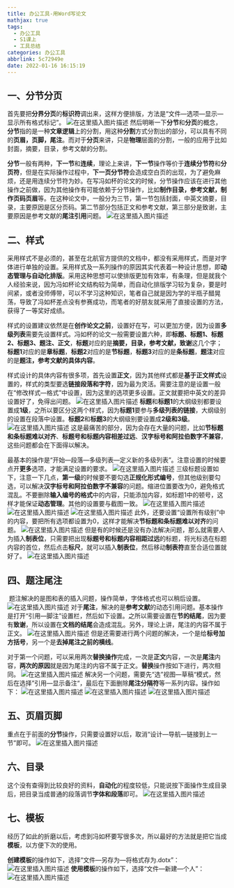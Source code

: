 ```yaml
---
title: 办公工具-用Word写论文
mathjax: true
tags:
  - 办公工具
  - S1课上
  - 工具总结
categories: 办公工具
abbrlink: 5c72949e
date: 2022-01-16 16:15:19
---
```


## 一、分节分页

​	首先要把**分界分页**的**标识符**调出来，这样方便排版，方法是“文件—选项—显示—显示所有格式标记”。
![在这里插入图片描述](办公工具-用Word写论文/290430b629a93228711724a0ccd76e49.png)
​	然后明晰一下**分节**和**分页**的概念，**分节**指的是一种**文章逻辑**上的分割，用这种**分割**方式分割出的部分，可以具有不同的**页眉，页脚，尾注**。而对于**分页**来讲，只是**物理**层面的分割，一般的应用于比如封面，摘要，目录，参考文献的分割。

​	**分节**一般有两种，**下一节**和**连续**，理论上来讲，**下一节**操作等价于**连续分节符**和**分页符**，但是在实际操作过程中，**下一页分节符**会造成空白页的出现，为了避免麻烦，还是用连续分节符为妙。在写冯如杯的论文的时候，分节操作应该在进行其他操作之前做，因为其他操作有可能依赖于分节操作，比如**制作目录，参考文献，制作页码页眉**等。在这种论文中，一般分为三节，第一节包括封面，中英文摘要，目录，主要原因是区分页码。第二节部分包括正文和参考文献，第三部分是致谢，主要原因是参考文献的**尾注引用**问题。
![在这里插入图片描述](办公工具-用Word写论文/2cec734c54f5ae9b4a25e1c38efa3502.png)
## 二、样式

​	采用样式不是必须的，甚至在北航官方提供的文档中，都没有采用样式，而是对字体进行单独的设置。采用样式及一系列操作的原因其实代表着一种设计思想，即**动态管理与自动化排版**。采用这种思想可以使排版更加有效率，有条理，但是就我个人经验来说，因为冯如杯论文结构较为简单，而自动化排版学习较为复杂，要是时间紧，或者没师傅带，可以不学习这种知识，笔者自己就是因为学的半瓶子醋晃荡，导致了冯如杯差点没有参赛成功，而笔者的好朋友就采用了直接设置的方法，获得了一等奖好成绩。

​	样式的设置建议依然是在**创作论文之前**，设置好在写，可以更加方便，因为设置**多级列表**需要先设置样式。冯如杯的论文一般需要设置六种，即**标题、标题1、标题2、标题3、题注、正文**，**标题**对应的是**摘要，目录，参考文献，致谢**这几个字；**标题1**对应的是**章标题**，**标题2**对应的是**节标题**，**标题3**对应的是**条标题**，**题注**对应的是**题注，参考文献的具体内容**。

​	样式设计的具体内容有很多项，首先设置**正文**，因为其他样式都是**基于正文样式**设置的，样式的类型要选**链接段落和字符**，因为最为灵活。需要注意的是设置一般在“修改样式—格式”中设置，因为这里的选项更多设置。正文就要把中英文的差异设置好了，免得出问题。
![在这里插入图片描述](办公工具-用Word写论文/c1cdf0080d353ff1f23e5a910f86bd28.png)
​	**标题**和**标题1**的大纲级别都要设置成**1级**，之所以要区分这两个样式，因为**标题1**要参与**多级列表的链接**，大纲级别的设置在段落中设置。**标题2**和**标题3**的大纲级别要设置成**2级和3级**。
![在这里插入图片描述](办公工具-用Word写论文/9d94a60c37ae1df752e373d5fc14ecff.png)
​	这是最痛苦的部分，因为会存在大量的问题，比如**节标题和条标题难以对齐**、**标题号和标题内容相差过远**、**汉字标号和阿拉伯数字不兼容**，这些问题都会在下面得以解决。

​	最基本的操作是“开始—段落—多级列表—定义新的多级列表”。注意设置的时候要点开**更多**选项，才能满足设置的要求。
![在这里插入图片描述](办公工具-用Word写论文/1d1fea157e846e55eef562d8d685404c.png)
​	三级标题设置如下，注意一下几点，**第一级**的时候要不要勾选**正规化形式编号**，但其他级别要勾选，可以解决**汉字标号和阿拉伯数字不兼容**的问题。缩进位置要改为0，避免格式混乱。不要删除**输入编号的格式**中的内容，只能添加内容，如标题1中的顿号，这样才能保证**动态管理**。其他的设置要与截图一致。
![在这里插入图片描述](办公工具-用Word写论文/f48e133cacd1f28161e45b6202e92325.png)
![在这里插入图片描述](办公工具-用Word写论文/8c41badf29a5851ca1ce4ba609b8b9eb.png)
![在这里插入图片描述](办公工具-用Word写论文/020e37d40f16a6d6a35190bdee123127.png)
​	此外，还要设置“设置所有级别”中的内容，要把所有选项都设置为0，这样才能解决**节标题和条标题难以对齐**的问题。
![在这里插入图片描述](办公工具-用Word写论文/d4831a052e5ac57feb265b5b696d525a.png)
​	但是有的时候还是没有办法解决问题，那么就需要人为插入**制表位**，只需要把出现**标题号和标题内容相距过远**的标题，将光标选在标题内容的首位，然后点击**标尺**，就可以插入**制表位**，然后移动**制表符**直至合适位置就好了。
![在这里插入图片描述](办公工具-用Word写论文/bf48e735e69fea20f03e7d1f178706cf.png)

## 四、题注尾注

​	题注解决的是图和表的插入问题，操作简单，字体格式也可以稍后设置。
![在这里插入图片描述](办公工具-用Word写论文/2fb76a865f757dde5c3b806998b7b3cd.png)
​	对于**尾注**，解决的是**参考文献**的动态引用问题。基本操作是打开“引用—脚注”设置栏，然后如下设置。之所以需要设置在**节的结尾**，因为要有**致谢**，所以设置在**文档的结尾**会造成混乱。另外，理论上讲，尾注的内容不属于正文。
![在这里插入图片描述](办公工具-用Word写论文/2293d196ddb1ea9286589cfeacbba863.png)
​	但是还需要进行两个问题的解决，一个是给**标号加方括号**，另一个是**去掉尾注之前的横线**。

​	对于第一个问题，可以采用两次**替换操作**完成，一次是**正文**内容，一次是**尾注**内容，**两次的原因**就是因为尾注的内容不属于正文。**替换**操作按如下进行，两次相同。
![在这里插入图片描述](办公工具-用Word写论文/c7eebe911f1cc82434ed97ef5fb55a41.png)
​	解决另一个问题，需要先“选”视图—草稿“模式，然后在选择”引用—显示备注“，最后在下面删除**尾注分隔符**等一系列内容。操作如下：
![在这里插入图片描述](https://img-blog.csdnimg.cn/img_convert/88df2e0457b9c6651d02b80af9a12f01.png)
![在这里插入图片描述](https://img-blog.csdnimg.cn/img_convert/f20e2cef677da06eb0e70ebe726e6929.png)
![在这里插入图片描述](https://img-blog.csdnimg.cn/img_convert/4e5b41dcd8dc49cbcf55808e076fa0b3.png)
## 五、页眉页脚

​		重点在于前面的**分节**操作，只需要设置好以后，取消“设计—导航—链接到上一节”即可。
![在这里插入图片描述](办公工具-用Word写论文/0121f13474d6f9e3f87f1b1bbedadc50.png)
## 六、目录

​	这个没有查得到比较良好的资料，**自动化**的程度较低，只能说按下面操作生成目录后，把目录当成普通的段落调节**字体和段落**即可。
![在这里插入图片描述](办公工具-用Word写论文/4ebd0b976c38c6e7efedd0f8c1160357.png)

## 七、模板

​	经历了如此的折磨以后，考虑到冯如杯要写很多次，所以最好的方法就是把它当成**模板**，以方便下次的使用。

​	**创建模板**的操作如下，选择“文件—另存为—将格式存为.dotx”：
![在这里插入图片描述](办公工具-用Word写论文/bea1791d82249c4b96e8c41af615faa3.png)
​	**使用模板**的操作如下，选择“文件—新建—个人”：![在这里插入图片描述](办公工具-用Word写论文/b58a7153a02183135820c198ebd3c1ff.png)

